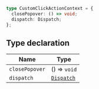 ```ts
type CustomClickActionContext = {
  closePopover: () => void;
  dispatch: Dispatch;
};
```

## Type declaration

| Name | Type |
| ------ | ------ |
| <a id="closepopover"></a> `closePopover` | () => `void` |
| <a id="dispatch"></a> `dispatch` | [`Dispatch`](Dispatch.md) |
